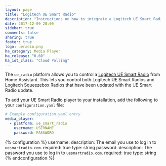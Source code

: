 ```yaml
---
layout: page
title: "Logitech UE Smart Radio"
description: "Instructions on how to integrate a Logitech UE Smart Radio player into Home Assistant."
date: 2017-12-09 20:00
sidebar: true
comments: false
sharing: true
footer: true
logo: ueradio.png
ha_category: Media Player
ha_release: "0.60"
ha_iot_class: "Cloud Polling"
---
```



The `ue_radio` platform allows you to control a [Logitech UE Smart Radio](https://www.uesmartradio.com) from Home Assistant. This lets you control both Logitech UE Smart Radios and Logitech Squeezebox Radios that have been updated with the UE Smart Radio update.

To add your UE Smart Radio player to your installation, add the following to your `configuration.yaml` file:

```yaml
# Example configuration.yaml entry
media_player:
  - platform: ue_smart_radio
    username: USERNAME
    password: PASSWORD
```

{% configuration %}
username:
  description: The email you use to log in to `uesmartradio.com`.
  required: true
  type: string
password:
  description: The password you use to log in to `uesmartradio.com`.
  required: true
  type: string
{% endconfiguration %}
